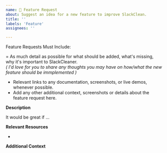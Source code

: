 ```yaml
---
name: 🚀 Feature Request
about: Suggest an idea for a new feature to improve SlackClean.
title: ''
labels: 'Feature'
assignees: ''

---
```


Feature Requests Must Include:

= As much detail as possible for what should be added, what's missing, why it's important to SlackCleaner.  
  _( I'd love for you to share any thoughts you may have on how/what the new feature should be immplemented )_
- Relevant links to any documentation, screenshots, or live demos, whenever possible.
- Add any other additional context, screenshots or details about the feature request here.

**Description**

It would be great if ...

**Relevant Resources**

-

**Additional Context**
